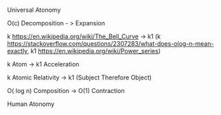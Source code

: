 Universal Atonomy

O(c) Decomposition - > Expansion

k https://en.wikipedia.org/wiki/The_Bell_Curve -> k1 (k https://stackoverflow.com/questions/2307283/what-does-olog-n-mean-exactly, k1 https://en.wikipedia.org/wiki/Power_series)

k Atom -> k1 Acceleration

k Atomic Relativity -> k1 (Subject Therefore Object)

O( log n) Composition -> O(1) Contraction

Human Atonomy

